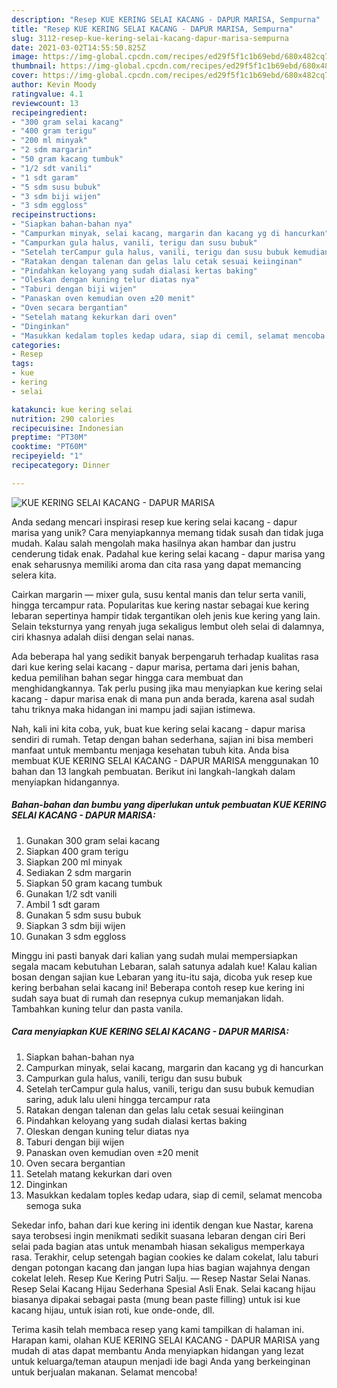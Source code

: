 ```yaml
---
description: "Resep KUE KERING SELAI KACANG - DAPUR MARISA, Sempurna"
title: "Resep KUE KERING SELAI KACANG - DAPUR MARISA, Sempurna"
slug: 3112-resep-kue-kering-selai-kacang-dapur-marisa-sempurna
date: 2021-03-02T14:55:50.825Z
image: https://img-global.cpcdn.com/recipes/ed29f5f1c1b69ebd/680x482cq70/kue-kering-selai-kacang-dapur-marisa-foto-resep-utama.jpg
thumbnail: https://img-global.cpcdn.com/recipes/ed29f5f1c1b69ebd/680x482cq70/kue-kering-selai-kacang-dapur-marisa-foto-resep-utama.jpg
cover: https://img-global.cpcdn.com/recipes/ed29f5f1c1b69ebd/680x482cq70/kue-kering-selai-kacang-dapur-marisa-foto-resep-utama.jpg
author: Kevin Moody
ratingvalue: 4.1
reviewcount: 13
recipeingredient:
- "300 gram selai kacang"
- "400 gram terigu"
- "200 ml minyak"
- "2 sdm margarin"
- "50 gram kacang tumbuk"
- "1/2 sdt vanili"
- "1 sdt garam"
- "5 sdm susu bubuk"
- "3 sdm biji wijen"
- "3 sdm eggloss"
recipeinstructions:
- "Siapkan bahan-bahan nya"
- "Campurkan minyak, selai kacang, margarin dan kacang yg di hancurkan"
- "Campurkan gula halus, vanili, terigu dan susu bubuk"
- "Setelah terCampur gula halus, vanili, terigu dan susu bubuk kemudian saring, aduk lalu uleni hingga tercampur rata"
- "Ratakan dengan talenan dan gelas lalu cetak sesuai keiinginan"
- "Pindahkan keloyang yang sudah dialasi kertas baking"
- "Oleskan dengan kuning telur diatas nya"
- "Taburi dengan biji wijen"
- "Panaskan oven kemudian oven ±20 menit"
- "Oven secara bergantian"
- "Setelah matang kekurkan dari oven"
- "Dinginkan"
- "Masukkan kedalam toples kedap udara, siap di cemil, selamat mencoba semoga suka"
categories:
- Resep
tags:
- kue
- kering
- selai

katakunci: kue kering selai 
nutrition: 290 calories
recipecuisine: Indonesian
preptime: "PT30M"
cooktime: "PT60M"
recipeyield: "1"
recipecategory: Dinner

---
```



![KUE KERING SELAI KACANG - DAPUR MARISA](https://img-global.cpcdn.com/recipes/ed29f5f1c1b69ebd/680x482cq70/kue-kering-selai-kacang-dapur-marisa-foto-resep-utama.jpg)

Anda sedang mencari inspirasi resep kue kering selai kacang - dapur marisa yang unik? Cara menyiapkannya memang tidak susah dan tidak juga mudah. Kalau salah mengolah maka hasilnya akan hambar dan justru cenderung tidak enak. Padahal kue kering selai kacang - dapur marisa yang enak seharusnya memiliki aroma dan cita rasa yang dapat memancing selera kita.

Cairkan margarin — mixer gula, susu kental manis dan telur serta vanili, hingga tercampur rata. Popularitas kue kering nastar sebagai kue kering lebaran sepertinya hampir tidak tergantikan oleh jenis kue kering yang lain. Selain teksturnya yang renyah juga sekaligus lembut oleh selai di dalamnya, ciri khasnya adalah diisi dengan selai nanas.

Ada beberapa hal yang sedikit banyak berpengaruh terhadap kualitas rasa dari kue kering selai kacang - dapur marisa, pertama dari jenis bahan, kedua pemilihan bahan segar hingga cara membuat dan menghidangkannya. Tak perlu pusing jika mau menyiapkan kue kering selai kacang - dapur marisa enak di mana pun anda berada, karena asal sudah tahu triknya maka hidangan ini mampu jadi sajian istimewa.


Nah, kali ini kita coba, yuk, buat kue kering selai kacang - dapur marisa sendiri di rumah. Tetap dengan bahan sederhana, sajian ini bisa memberi manfaat untuk membantu menjaga kesehatan tubuh kita. Anda bisa membuat KUE KERING SELAI KACANG - DAPUR MARISA menggunakan 10 bahan dan 13 langkah pembuatan. Berikut ini langkah-langkah dalam menyiapkan hidangannya.

<!--inarticleads1-->

##### Bahan-bahan dan bumbu yang diperlukan untuk pembuatan KUE KERING SELAI KACANG - DAPUR MARISA:

1. Gunakan 300 gram selai kacang
1. Siapkan 400 gram terigu
1. Siapkan 200 ml minyak
1. Sediakan 2 sdm margarin
1. Siapkan 50 gram kacang tumbuk
1. Gunakan 1/2 sdt vanili
1. Ambil 1 sdt garam
1. Gunakan 5 sdm susu bubuk
1. Siapkan 3 sdm biji wijen
1. Gunakan 3 sdm eggloss


Minggu ini pasti banyak dari kalian yang sudah mulai mempersiapkan segala macam kebutuhan Lebaran, salah satunya adalah kue! Kalau kalian bosan dengan sajian kue Lebaran yang itu-itu saja, dicoba yuk resep kue kering berbahan selai kacang ini! Beberapa contoh resep kue kering ini sudah saya buat di rumah dan resepnya cukup memanjakan lidah. Tambahkan kuning telur dan pasta vanila. 

<!--inarticleads2-->

##### Cara menyiapkan KUE KERING SELAI KACANG - DAPUR MARISA:

1. Siapkan bahan-bahan nya
1. Campurkan minyak, selai kacang, margarin dan kacang yg di hancurkan
1. Campurkan gula halus, vanili, terigu dan susu bubuk
1. Setelah terCampur gula halus, vanili, terigu dan susu bubuk kemudian saring, aduk lalu uleni hingga tercampur rata
1. Ratakan dengan talenan dan gelas lalu cetak sesuai keiinginan
1. Pindahkan keloyang yang sudah dialasi kertas baking
1. Oleskan dengan kuning telur diatas nya
1. Taburi dengan biji wijen
1. Panaskan oven kemudian oven ±20 menit
1. Oven secara bergantian
1. Setelah matang kekurkan dari oven
1. Dinginkan
1. Masukkan kedalam toples kedap udara, siap di cemil, selamat mencoba semoga suka


Sekedar info, bahan dari kue kering ini identik dengan kue Nastar, karena saya terobsesi ingin menikmati sedikit suasana lebaran dengan ciri Beri selai pada bagian atas untuk menambah hiasan sekaligus memperkaya rasa. Terakhir, celup setengah bagian cookies ke dalam cokelat, lalu taburi dengan potongan kacang dan jangan lupa hias bagian wajahnya dengan cokelat leleh. Resep Kue Kering Putri Salju. — Resep Nastar Selai Nanas. Resep Selai Kacang Hijau Sederhana Spesial Asli Enak. Selai kacang hijau biasanya dipakai sebagai pasta (mung bean paste filling) untuk isi kue kacang hijau, untuk isian roti, kue onde-onde, dll. 

Terima kasih telah membaca resep yang kami tampilkan di halaman ini. Harapan kami, olahan KUE KERING SELAI KACANG - DAPUR MARISA yang mudah di atas dapat membantu Anda menyiapkan hidangan yang lezat untuk keluarga/teman ataupun menjadi ide bagi Anda yang berkeinginan untuk berjualan makanan. Selamat mencoba!
